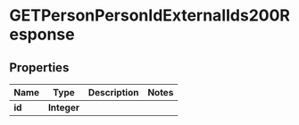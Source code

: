 

# GETPersonPersonIdExternalIds200Response


## Properties

| Name | Type | Description | Notes |
|------------ | ------------- | ------------- | -------------|
|**id** | **Integer** |  |  |



